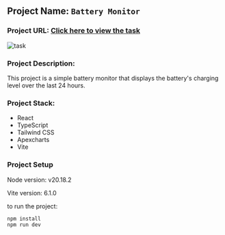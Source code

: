 ## Project Name: `Battery Monitor`

### Project URL:  [Click here to view the task](https://battery-monitor.vercel.app)


![task](https://github.com/user-attachments/assets/4286cc31-5a53-4e6d-aab1-5829d8e8710b)


### Project Description:

This project is a simple battery monitor that displays the battery's charging level over the last 24 hours.

### Project Stack:

- React
- TypeScript
- Tailwind CSS
- Apexcharts
- Vite

### Project Setup

Node version: v20.18.2

Vite version: 6.1.0

to run the project:

```bash
npm install
npm run dev
```
